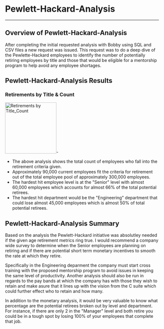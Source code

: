 # Pewlett-Hackard-Analysis

---
## Overview of Pewlett-Hackard-Analysis
After completing the initial requested analysis with Bobby using SQL and CSV files a new request was issued.   This request was to do a deep dive of the Pewlette-Hackard employees to identify the number of potentially retiring employees by title and those that would be eligible for a mentorship program to help avoid any employee shortages.

## Pewlett-Hackard-Analysis Results

### Retirements by Title & Count
<img width="168" alt="Retirements by Title_Count" src="https://user-images.githubusercontent.com/84201082/129761552-3de01efe-9a1b-482c-8b09-9fe54495c9da.png">-

- The above analysis shows the total count of employees who fall into the retirement criteria given.   
- Approximately 90,000 current employees fit the criteria for retirement out of the total employee pool of approximately 300,000 employees.
- The hardest hit employee level is at the "Senior" level with almost 60,000 employees which accounts for almost 66% of the total potential retirees.
- The hardest hit department would be the "Engineering" department that could lose almost 45,000 employees which is almost 50% of total potential retirees.

## Pewlett-Hackard-Analysis Summary
Based on the analysis the Pewlett-Hackard initiative was absolutley needed if the given age retirement metrics ring true.   I would recommend a company wide survey to determine when the Senior employees are planning on retiring and if there are potential short term monetary incentives to smooth the rate at which they retire.   

Specifically in the Engineering deparment the company must start cross training with the proposed mentorship program to avoid issues in keeping the same level of productivity. Another analysis should also be run in regards to the pay bands at which the company has with those they wish to retain and make asure that it lines up with the vision from the C suite which could further effect who to retain and how many. 

In addition to the monetary analysis, it would be very valuable to know what percentage are the potential retirees broken out by level and department. For instance, if there are only 2 in the "Manager" level and both retire you could be in a tough spot by losing 100% of your employees that complete that job.
